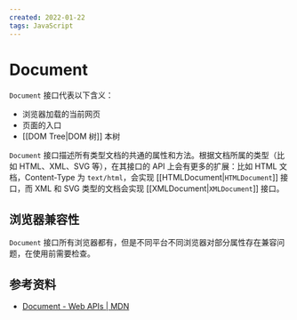 ```yaml
---
created: 2022-01-22
tags: JavaScript
---
```


# Document

`Document` 接口代表以下含义：

- 浏览器加载的当前网页
- 页面的入口
- [[DOM Tree|DOM 树]] 本树

`Document` 接口描述所有类型文档的共通的属性和方法。根据文档所属的类型（比如 HTML、XML、SVG 等），在其接口的 API 上会有更多的扩展：比如 HTML 文档，Content-Type 为 `text/html`，会实现 [[HTMLDocument|`HTMLDocument`]] 接口，而 XML 和 SVG 类型的文档会实现 [[XMLDocument|`XMLDocument`]] 接口。

## 浏览器兼容性

`Document` 接口所有浏览器都有，但是不同平台不同浏览器对部分属性存在兼容问题，在使用前需要检查。

## 参考资料

- [Document - Web APIs | MDN](https://developer.mozilla.org/en-US/docs/Web/API/Document)
